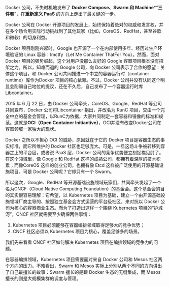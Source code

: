 Docker 公司，不失时机地发布了 **Docker Compose、Swarm 和 Machine***“**三件套**”，在**重新定义 PaaS** 的方向上走出了最关键的一步。



Docker 公司在 Docker 开源项目的发展上，始终保持着绝对的权威和发言权，并在多个场合用实际行动挑战到了其他玩家（比如，CoreOS、RedHat，甚至谷歌和微软）的切身利益。



Docker 项目刚刚兴起时，Google 也开源了一个在内部使用多年、经历过生产环境验证的 Linux 容器：lmctfy（Let Me Container ThatFor You）。然而，面对 Docker 项目的强势崛起，这个对用户没那么友好的 Google 容器项目根本没有招架之力。所以，知难而退的 Google 公司，向 Docker 公司表示了合作的愿望：关停这个项目，和 Docker 公司共同推进一个中立的容器运行时（container runtime）库作为Docker 项目的核心依赖。不过，Docker 公司并没有认同这个明显会削弱自己地位的提议，还在不久后，自己发布了一个容器运行时库 Libcontainer。

2015 年 6 月 22 日，由 Docker 公司牵头，CoreOS、Google、RedHat 等公司共同宣布，Docker 公司将Libcontainer 捐出，并改名为 RunC 项目，交由一个完全中立的基金会管理，以RunC为依据，大家共同制定一套容器和镜像的标准和规范。这就是**OCI（Open Container Initiactive）**，OCI并没有改变Docker公司在容器领域一家独大的现状。

Docker 之所以不担心 OCI 的威胁，原因就在于它的 Docker 项目是容器生态的事实标准，而它所维护的 Docker 社区也足够庞大。可是，一旦这场斗争被转移到容器之上的平台层，或者说 PaaS 层，Docker 公司的竞争优势便立刻捉襟见肘了。在这个领域里，像 Google 和 RedHat 这样的成熟公司，都拥有着深厚的技术积累；而像CoreOS 这样的创业公司，也拥有像 Etcd 这样被广泛使用的开源基础设施项目。可是 Docker 公司呢？它却只有一个 Swarm。

所以这次，Google、RedHat 等开源基础设施领域玩家们，共同牵头发起了一个名为CNCF（Cloud Native Computing Foundation）的基金会。这个基金会的目的其实很容易理解：它希望，以 Kubernetes 项目为基础，建立一个由开源基础设施领域厂商主导的、按照独立基金会方式运营的平台级社区，来对抗以 Docker 公司为核心的容器商业生态。而为了打造出这样一个围绕 Kubernetes 项目的“护城河”，CNCF 社区就需要至少确保两件事情：

1. Kubernetes 项目必须能够在容器编排领域取得足够大的竞争优势；
2. CNCF 社区必须以 Kubernetes 项目为核心，覆盖足够多的场景。

我们先来看看 CNCF 社区如何解决 Kubernetes 项目在编排领域的竞争力的问题。

在容器编排领域，Kubernetes 项目需要面对来自 Docker 公司和 Mesos 社区两个方向的压力。不难看出，Swarm 和 Mesos 实际上分别从两个不同的方向讲出了自己最擅长的故事：Swarm 擅长的是跟 Docker 生态的无缝集成，而 Mesos 擅长的则是大规模集群的调度与管理。
